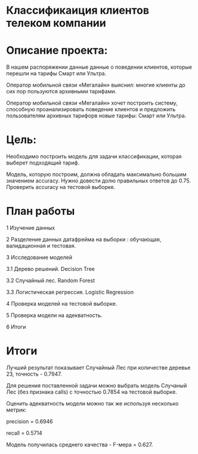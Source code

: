 # Классификаиция клиентов телеком компании
# Описание проекта:
В нашем распоряжении данные данные о поведении клиентов, которые перешли на тарифы Смарт или Ультра.

Оператор мобильной связи «Мегалайн» выяснил: многие клиенты до сих пор пользуются архивными тарифами.

Оператор мобильной связи «Мегалайн» хочет построить систему, способную проанализировать поведение клиентов и предложить пользователям архивных тарифорв новые тарифы: Смарт или Ультра.

# Цель:
Необходимо построить модель для задачи классификации, которая выберет подходящий тариф.

Модель, которую построим, должна обладать максимально большим значением accuracy. Нужно довести долю правильных ответов до 0.75. Проверить accuracy на тестовой выборке.

# План работы

1  Изучение данных

2  Разделение данных датафрейма на выборки : обучающая, валидационная и тестовая.

3  Исследование моделей

3.1  Дерево решений. Decision Tree

3.2  Случайный лес. Random Forest

3.3  Логистическая регрессия. Logistic Regression

4  Проверка моделей на тестовой выборке.

5  Проверка модели на адекватность.

6  Итоги

# Итоги

Лучший результат показывает Случайный Лес при количестве деревье 23, точность - 0.7947.

Для решения поставленной задачи можно выбрать модель Случаный Лес (без признака calls) с точностью 0.7854 на тестовой выборке.

Оценить адекватность модели можно так же используя несколько метрик:

precision = 0.6946

recall = 0.5714

Модель получилась среднего качества - F-мера = 0.627.